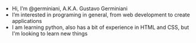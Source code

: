 - Hi, I’m @germiniani, A.K.A. Gustavo Germiniani
- I’m interested in programing in general, from web development to create applications
- I am learning python, also has a bit of experience in HTML and CSS, but I'm looking to learn new things

<!---
germiniani/germiniani is a ✨ special ✨ repository because its `README.md` (this file) appears on your GitHub profile.
You can click the Preview link to take a look at your changes.
--->
